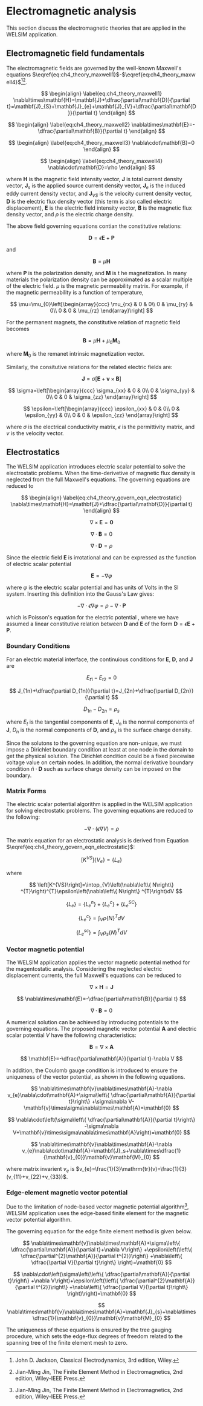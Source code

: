 # Electromagnetic analysis
This section discuss the electromagnetic theories that are applied in the WELSIM application.

## Electromagnetic field fundamentals
The electromagnetic fields are governed by the well-known Maxwell's equations $\eqref{eq:ch4_theory_maxwell1}$-$\eqref{eq:ch4_theory_maxwell4}$[^1][^2].

$$
\begin{align}
\label{eq:ch4_theory_maxwell1}
\nabla\times\mathbf{H}=\mathbf{J}+\dfrac{\partial\mathbf{D}}{\partial t}=\mathbf{J}_{S}+\mathbf{J}_{e}+\mathbf{J}_{V}+\dfrac{\partial\mathbf{D}}{\partial t}
\end{align} 
$$

$$
\begin{align}
\label{eq:ch4_theory_maxwell2}
\nabla\times\mathbf{E}=-\dfrac{\partial\mathbf{B}}{\partial t}
\end{align} 
$$

$$
\begin{align}
\label{eq:ch4_theory_maxwell3}
\nabla\cdot\mathbf{B}=0
\end{align} 
$$

$$
\begin{align}
\label{eq:ch4_theory_maxwell4}
\nabla\cdot\mathbf{D}=\rho
\end{align} 
$$

where $\mathbf{H}$ is the magnetic field intensity vector, $\mathbf{J}$ is total current density vector, $\mathbf{J}_{s}$ is the applied source current density vector, $\mathbf{J}_{e}$ is the induced eddy current density vector, and $\mathbf{J}_{VS}$ is the velocity current density vector, $\mathbf{D}$ is the electric flux density vector (this term is also called electric displacement), $\mathbf{E}$ is the electric field intensity vector, $\mathbf{B}$ is the magnetic flux density vector, and $\rho$ is the electric charge density. 

The above field governing equations contian the constitutive relations:

$$
\mathbf{D}=\epsilon\mathbf{E}+\mathbf{P}
$$

and 

$$
\mathbf{B}=\mu\mathbf{H}
$$

where $\mathbf{P}$ is the polarization density, and $\mathbf{M}$ is t he magnetization. In many materials the polarization density can be approximated as a scalar multiple of the electric field.  $\mu$ is the magnetic permeability matrix. For example, if the magnetic permeability is a function of temperature,

$$
\mu=\mu_{0}\left[\begin{array}{ccc}
\mu_{rx} & 0 & 0\\
0 & \mu_{ry} & 0\\
0 & 0 & \mu_{rz}
\end{array}\right]
$$

For the permanent magnets, the constitutive relation of magnetic field becomes

$$
\mathbf{B}=\mu\mathbf{H}+\mu_{0}\mathbf{M}_{0}
$$

where $\mathbf{M}_{0}$ is the remanet intrinsic magnetization vector.

Similarly, the consitutive relations for the related electric fields are:

$$
\mathbf{J}=\sigma[\mathbf{E}+\mathbf{v}\times\mathbf{B}]
$$

$$
\sigma=\left[\begin{array}{ccc}
\sigma_{xx} & 0 & 0\\
0 & \sigma_{yy} & 0\\
0 & 0 & \sigma_{zz}
\end{array}\right]
$$

$$
\epsilon=\left[\begin{array}{ccc}
\epsilon_{xx} & 0 & 0\\
0 & \epsilon_{yy} & 0\\
0 & 0 & \epsilon_{zz}
\end{array}\right]
$$

where $\sigma$ is the electrical conductivity matrix, $\epsilon$ is the permittivity matrix, and $v$ is the velocity vector.

## Electrostatics
The WELSIM application introduces electric scalar potential to solve the electrostatic problems. When the time-derivetive of magnetic flux density is neglected from the full Maxwell's equations. The governing equations are reduced to 

$$
\begin{align}
\label{eq:ch4_theory_govern_eqn_electrostatic}
\nabla\times\mathbf{H}=\mathbf{J}+\dfrac{\partial\mathbf{D}}{\partial t}
\end{align} 
$$

$$
\nabla\times\mathbf{E}=\mathbf{0}
$$

$$
\nabla\cdot\mathbf{B}=0
$$

$$
\nabla\cdot\mathbf{D}=\rho
$$

Since the electric field $\mathbf{E}$ is irrotational and can be expressed as the function of electric scalar potential

$$
\mathbf{E}=-\nabla \varphi 
$$

where $\varphi$ is the electric scalar potential and has units of Volts in the SI system. Inserting this definition into the Gauss's Law gives:

$$
-\nabla \cdot \epsilon\nabla\varphi = \rho - \nabla \cdot \mathbf{P} 
$$

which is Poisson's equation for the electric potential , where we have assumed a linear constitutive relation between $\mathbf{D}$ and $\mathbf{E}$ of the form $\mathbf{D}=\epsilon\mathbf{E}+\mathbf{P}$.


### Boundary Conditions
For an electric material interface, the continuious conditions for $\mathbf{E}$, $\mathbf{D}$, and $\mathbf{J}$ are

$$
E_{t1}-E_{t2}=0
$$

$$
J_{1n}+\dfrac{\partial D_{1n}}{\partial t}=J_{2n}+\dfrac{\partial D_{2n}}{\partial t}
$$

$$
D_{1n}-D_{2n}=\rho_{s}
$$

where $E_{t}$ is the tangential components of $\mathbf{E}$, $J_{n}$ is the normal components of $\mathbf{J}$, $D_{n}$ is the normal components of $\mathbf{D}$, and $\rho_{s}$ is the surface charge density.

Since the solutons to the governing equation are non-unique, we must impose a Dirichlet boundary condition at least at one node in the domain to get the physical solution. The Dirichlet condition could be a fixed piecewise voltage value on certain nodes. In addition, the normal derivative boundary condition $\hat{n}\cdot\mathbf{D}$ such as surface charge density can be imposed on the boundary.

### Matrix Forms

The electric scalar potential algorithm is applied in the WELSIM application for solving electrostatic problems. The governing equations are reduced to the following:

$$
-\nabla\cdot\left(\epsilon\nabla V\right)=\rho
$$

The matrix equation for an electrostatic analysis is derived from Equation $\eqref{eq:ch4_theory_govern_eqn_electrostatic}$:

$$
\left[K^{VS}\right]\left\{ V_{e}\right\} =\left\{ L_{e}\right\} 
$$

where 

$$
\left[K^{VS}\right]=\intop_{V}\left(\nabla\left\{ N\right\} ^{T}\right)^{T}\epsilon\left(\nabla\left\{ N\right\} ^{T}\right)dV
$$

$$
\left\{ L_{e}\right\} =\left\{ L_{e}^{n}\right\} +\left\{ L_{e}^{c}\right\} +\left\{ L_{e}^{SC}\right\} 
$$

$$
\left\{ L_{e}^{c}\right\} =\int_{V}\rho\left\{ N\right\} ^{T}dV
$$

$$
\left\{ L_{e}^{sc}\right\} =\int_{V}\rho_{s}\left\{ N\right\} ^{T}dV
$$


### Vector magnetic potential
The WELSIM application applies the vector magnetic potential method for the magentostatic analysis. Considering the neglected electric displacement currents, the full Maxwell's equations can be reduced to 

$$
\nabla\times\mathbf{H}=\mathbf{J}
$$

$$
\nabla\times\mathbf{E}=-\dfrac{\partial\mathbf{B}}{\partial t}
$$

$$
\nabla\cdot\mathbf{B}=0
$$

A numerical solution can be achieved by introducing potentials to the governing equations. The proposed magnetic vector potential $\mathbf{A}$ and electric scalar potential $V$ have the following characteristics:

$$
\mathbf{B}=\nabla\times\mathbf{A}
$$

$$
\mathbf{E}=-\dfrac{\partial\mathbf{A}}{\partial t}-\nabla V
$$

In addition, the Coulomb gauge condition is introduced to ensure the uniqueness of the vector potential, as shown in the following equations.

$$
\nabla\times\mathbf{v}\nabla\times\mathbf{A}-\nabla v_{e}\nabla\cdot\mathbf{A}+\sigma\left\{ \dfrac{\partial\mathbf{A}}{\partial t}\right\} +\sigma\nabla V-\mathbf{v}\times\sigma\nabla\times\mathbf{A}=\mathbf{0}
$$

$$
\nabla\cdot\left(\sigma\left\{ \dfrac{\partial\mathbf{A}}{\partial t}\right\} -\sigma\nabla V+\mathbf{v}\times\sigma\nabla\times\mathbf{A}\right)=\mathbf{0}
$$

$$
\nabla\times\mathbf{v}\nabla\times\mathbf{A}-\nabla v_{e}\nabla\cdot\mathbf{A}=\mathbf{J}_s+\nabla\times\dfrac{1}{\mathbf{v}_{0}}\mathbf{v}\mathbf{M}_{0}
$$

where matrix invarient $v_{e}$ is $v_{e}=\frac{1}{3}\mathrm{tr}(v)=\frac{1}{3}(v_{11}+v_{22}+v_{33})$.


### Edge-element magnetic vector potential
Due to the limitation of node-based vector magnetic potential algorithm[^2], WELSIM application uses the edge-based finite element for the magnetic vector potential algorithm.

The governing equation for the edge finite element method is given below.

$$
\nabla\times\mathbf{v}\nabla\times\mathbf{A}+\sigma\left\{ \dfrac{\partial\mathbf{A}}{\partial t}+\nabla V\right\} +\epsilon\left(\left\{ \dfrac{\partial^{2}\mathbf{A}}{\partial t^{2}}\right\} +\nabla\left\{ \dfrac{\partial V}{\partial t}\right\} \right)=\mathbf{0}
$$

$$
\nabla\cdot\left(\sigma\left(\left\{ \dfrac{\partial\mathbf{A}}{\partial t}\right\} +\nabla V\right)+\epsilon\left(\left\{ \dfrac{\partial^{2}\mathbf{A}}{\partial t^{2}}\right\} +\nabla\left\{ \dfrac{\partial V}{\partial t}\right\} \right)\right)=\mathbf{0}
$$

$$
\nabla\times\mathbf{v}\nabla\times\mathbf{A}=\mathbf{J}_{s}+\nabla\times\dfrac{1}{\mathbf{v}_{0}}\mathbf{v}\mathbf{M}_{0}
$$

The uniqueness of these equations is ensured by the tree gauging procedure, which sets the edge-flux degrees of freedom related to the spanning tree of the finite element mesh to zero. 





<!-- ## Derivation of Electromagnetic Matrices
## Electromagnetic Field Evaluations
## Stranded Coil Analyses
## Inductance, Flux and Energy Computation
## Electromagnetic Particle Tracing
## Capacitance Computation
## Conductance Computation
## Hall Effect -->

[^1]: John D. Jackson, Classical Electrodynamics, 3rd edition, Wiley.
[^2]: Jian-Ming Jin, The Finite Element Method in Electromagnetics, 2nd edition, Wiley-IEEE Press.





